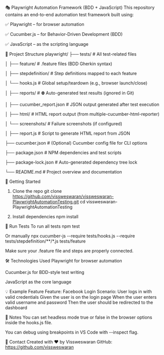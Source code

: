 🎭 Playwright Automation Framework (BDD + JavaScript)
This repository contains an end-to-end automation test framework built using:

✅ Playwright – for browser automation

✅ Cucumber.js – for Behavior-Driven Development (BDD)

✅ JavaScript – as the scripting language

📁 Project Structure
playwright/
├── tests/                           # All test-related files

│   ├── feature/                     # .feature files (BDD Gherkin syntax)

│   ├── stepdefinition/             # Step definitions mapped to each feature

│   └── hooks.js                    # Global setup/teardown (e.g., browser launch/close)

│
├── reports/                        # ⛔ Auto-generated test results (ignored in Git)

│   ├── cucumber_report.json        # JSON output generated after test execution

│   ├── html/                       # HTML report output (from multiple-cucumber-html-reporter)

│   └── screenshots/                # Failure screenshots (if configured)

│
├── report.js                       # Script to generate HTML report from JSON

├── cucumber.json                   # (Optional) Cucumber config file for CLI options

├── package.json                    # NPM dependencies and test scripts

├── package-lock.json               # Auto-generated dependency tree lock

└── README.md                       # Project overview and documentation

🚀 Getting Started
1. Clone the repo
git clone https://github.com/vissweswaran/vissweswaran-PlaywrightAutomationTesting.git
cd vissweswaran-PlaywrightAutomationTesting

2. Install dependencies
npm install

🧪 Run Tests
To run all tests
npm test

Or manually
npx cucumber-js --require tests/hooks.js --require tests/stepdefinition/**/*.js tests/feature

Make sure your .feature file and steps are properly connected.

🛠 Technologies Used
Playwright for browser automation

Cucumber.js for BDD-style test writing

JavaScript as the core language

💡 Example Feature
Feature: Facebook Login
Scenario: User logs in with valid credentials
Given the user is on the login page
When the user enters valid username and password
Then the user should be redirected to the dashboard

📌 Notes
You can set headless mode true or false in the browser options inside the hooks.js file.

You can debug using breakpoints in VS Code with --inspect flag.

📧 Contact
Created with ❤️ by Vissweswaran
GitHub: https://github.com/vissweswaran
